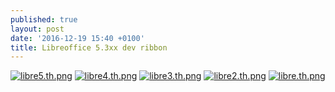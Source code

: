 ```yaml
---
published: true
layout: post
date: '2016-12-19 15:40 +0100'
title: Libreoffice 5.3xx dev ribbon
---
```

[![libre5.th.png](https://cdn.scrot.moe/images/2016/12/19/libre5.th.png)](https://scrot.moe/image/Spvh) [![libre4.th.png](https://cdn.scrot.moe/images/2016/12/19/libre4.th.png)](https://scrot.moe/image/Soej) [![libre3.th.png](https://cdn.scrot.moe/images/2016/12/19/libre3.th.png)](https://scrot.moe/image/SH4l) [![libre2.th.png](https://cdn.scrot.moe/images/2016/12/19/libre2.th.png)](https://scrot.moe/image/S7yz) [![libre.th.png](https://cdn.scrot.moe/images/2016/12/19/libre.th.png)](https://scrot.moe/image/SAmQ)

